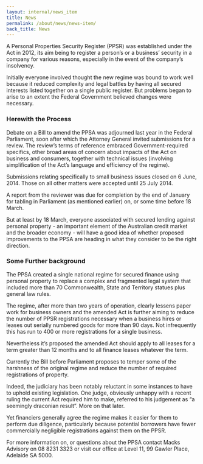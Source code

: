 ```yaml
---
layout: internal/news_item
title: News
permalink: /about/news/news-item/
back_title: News
---
```


<!--- This child document initializes the page in Jekyll. -->

A Personal Properties Security Register (PPSR) was established under the Act in 2012, its aim being to register a person’s or a business’ security in a company for various reasons, especially in the event of the company’s insolvency.

Initially everyone involved thought the new regime was bound to work well because it reduced complexity and legal battles by having all secured interests listed together on a single public register. But problems began to arise to an extent the Federal Government believed changes were necessary.

### Herewith the Process

Debate on a Bill to amend the PPSA was adjourned last year in the Federal Parliament, soon after which the Attorney General invited submissions for a review. The review’s terms of reference embraced Government-required specifics, other broad areas of concern about impacts of the Act on business and consumers, together with technical issues (involving simplification of the Act’s language and efficiency of the regime).

Submissions relating specifically to small business issues closed on 6 June, 2014. Those on all other matters were accepted until 25 July 2014.

A report from the reviewer was due for completion by the end of January for tabling in Parliament (as mentioned earlier) on, or some time before 18 March.

But at least by 18 March, everyone associated with secured lending against personal property - an important element of the Australian credit market and the broader economy - will have a good idea of whether proposed improvements to the PPSA are heading in what they consider to be the right direction.

### Some Further background

The PPSA created a single national regime for secured finance using personal property to replace a complex and fragmented legal system that included more than 70 Commonwealth, State and Territory statues plus general law rules.

The regime, after more than two years of operation, clearly lessens paper work for business owners and the amended Act is further aiming to reduce the number of PPSR registrations necessary when a business hires or leases out serially numbered goods for more than 90 days. Not infrequently this has run to 400 or more registrations for a single business.

Nevertheless it’s proposed the amended Act should apply to all leases for a term greater than 12 months and to all finance leases whatever the term.

Currently the Bill before Parliament proposes to temper some of the harshness of the original regime and reduce the number of required registrations of property.

Indeed, the judiciary has been notably reluctant in some instances to have to uphold existing legislation. One judge, obviously unhappy with a recent ruling the current Act required him to make, referred to his judgement as “a seemingly draconian result”. More on that later.

Yet financiers generally agree the regime makes it easier for them to perform due diligence, particularly because potential borrowers have fewer commercially negligible registrations against them on the PPSR.

For more information on, or questions about the PPSA contact Macks Advisory on 08 8231 3323 or visit our office at Level 11, 99 Gawler Place, Adelaide SA 5000.